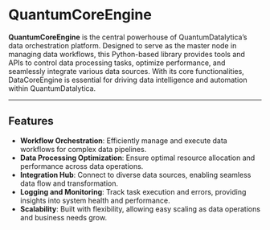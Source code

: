 # QuantumCoreEngine

**QuantumCoreEngine** is the central powerhouse of QuantumDatalytica’s data orchestration platform. Designed to serve as the master node in managing data workflows, this Python-based library provides tools and APIs to control data processing tasks, optimize performance, and seamlessly integrate various data sources. With its core functionalities, DataCoreEngine is essential for driving data intelligence and automation within QuantumDatalytica.

---

## Features

- **Workflow Orchestration**: Efficiently manage and execute data workflows for complex data pipelines.
- **Data Processing Optimization**: Ensure optimal resource allocation and performance across data operations.
- **Integration Hub**: Connect to diverse data sources, enabling seamless data flow and transformation.
- **Logging and Monitoring**: Track task execution and errors, providing insights into system health and performance.
- **Scalability**: Built with flexibility, allowing easy scaling as data operations and business needs grow.
